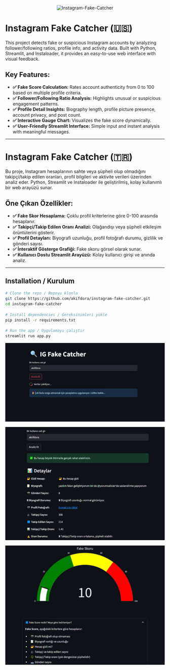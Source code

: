 <p align="center"><img src="https://socialify.git.ci/akifdora/Instagram-Fake-Catcher/image?description=1&font=Jost&forks=1&issues=1&language=1&name=1&owner=1&pulls=1&stargazers=1&theme=Light" alt="Instagram-Fake-Catcher" width="640" height="320" /></p>

# Instagram Fake Catcher (🇺🇸)

This project detects fake or suspicious Instagram accounts by analyzing follower/following ratios, profile info, and activity data. Built with Python, Streamlit, and Instaloader, it provides an easy-to-use web interface with visual feedback.

## Key Features:
- **✅ Fake Score Calculation:** Rates account authenticity from 0 to 100 based on multiple profile criteria.
- **✅ Follower/Following Ratio Analysis:** Highlights unusual or suspicious engagement patterns.
- **✅ Profile Detail Insights:** Biography length, profile picture presence, account privacy, and post count.
- **✅ Interactive Gauge Chart:** Visualizes the fake score dynamically.
- **✅ User-Friendly Streamlit Interface:** Simple input and instant analysis with meaningful messages.

---

# Instagram Fake Catcher (🇹🇷)

Bu proje, Instagram hesaplarının sahte veya şüpheli olup olmadığını takipçi/takip edilen oranları, profil bilgileri ve aktivite verileri üzerinden analiz eder. Python, Streamlit ve Instaloader ile geliştirilmiş, kolay kullanımlı bir web arayüzü sunar.

## Öne Çıkan Özellikler:
- **✅ Fake Skor Hesaplama:** Çoklu profil kriterlerine göre 0-100 arasında hesaplanır.
- **✅ Takipçi/Takip Edilen Oranı Analizi:** Olağandışı veya şüpheli etkileşim örüntülerini gösterir.
- **✅ Profil Detayları:** Biyografi uzunluğu, profil fotoğrafı durumu, gizlilik ve gönderi sayısı.
- **✅ İnteraktif Gösterge Grafiği:** Fake skoru görsel olarak sunar.
- **✅ Kullanıcı Dostu Streamlit Arayüzü:** Kolay kullanıcı girişi ve anında analiz.

---

## Installation / Kurulum

```bash
# Clone the repo / Repoyu klonla
git clone https://github.com/akifdora/instagram-fake-catcher.git
cd instagram-fake-catcher

# Install dependencies / Gereksinimleri yükle
pip install -r requirements.txt

# Run the app / Uygulamayı çalıştır
streamlit run app.py
```

<p align="center"><img src="https://github.com/akifdora/Instagram-Fake-Catcher/blob/main/screenshot1.png?raw=true" alt="project-image"></p>
<p align="center"><img src="https://github.com/akifdora/Instagram-Fake-Catcher/blob/main/screenshot2.png?raw=true" alt="project-image"></p>
<p align="center"><img src="https://github.com/akifdora/Instagram-Fake-Catcher/blob/main/screenshot3.png?raw=true" alt="project-image"></p>
